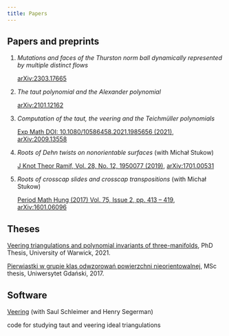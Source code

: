 ```yaml
---
title: Papers
---
```


## Papers and preprints

1. _Mutations and faces of the Thurston norm ball dynamically represented by multiple distinct flows_

    [arXiv:2303.17665](https://arxiv.org/abs/2303.17665)

2. _The taut polynomial and the Alexander polynomial_ 
 
    [arXiv:2101.12162](https://arxiv.org/abs/2101.12162v3)

3. _Computation of the taut, the veering and the Teichmüller polynomials_

    [Exp Math DOI: 10.1080/10586458.2021.1985656 (2021)](https://www.tandfonline.com/doi/full/10.1080/10586458.2021.1985656), [arXiv:2009.13558](https://arxiv.org/abs/2009.13558v2)

4. _Roots of Dehn twists on nonorientable surfaces_ (with Michał Stukow)

    [J Knot Theor Ramif,  Vol. 28, No. 12, 1950077 (2019)](https://www.worldscientific.com/doi/10.1142/S0218216519500779), [arXiv:1701.00531](https://arxiv.org/abs/1701.00531v2)

5. _Roots of crosscap slides and crosscap transpositions_ (with Michał Stukow)
 
    [Period Math Hung (2017) Vol. 75, Issue 2, pp. 413 – 419](https://link.springer.com/article/10.1007/s10998-017-0210-3), [arXiv:1601.06096](https://arxiv.org/abs/1601.06096v2)
    
## Theses

[Veering triangulations and polynomial invariants of three-manifolds](http://wrap.warwick.ac.uk/162096/), PhD Thesis, University of Warwick, 2021.


[Pierwiastki w grupie klas odwzorowań powierzchni nieorientowalnej](files/Parlak_mgr.pdf), MSc thesis, Uniwersytet Gdański, 2017.


## Software

[Veering](https://github.com/henryseg/Veering) (with Saul Schleimer and Henry Segerman)

code for studying taut and veering ideal triangulations


